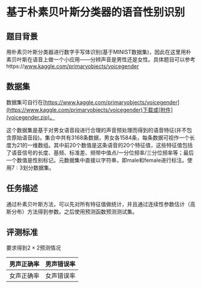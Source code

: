# 基于朴素贝叶斯分类器的语音性别识别

## 题目背景

用朴素贝叶斯分类器进行数字手写体识别(基于MINIST数据集)，因此在这里用朴素贝叶斯在语音上做一个小应用——分辨声音是男性还是女性。具体题目可以参考https://www.kaggle.com/primaryobjects/voicegender

## 数据集

数据集可自行在[https://www.kaggle.com/primaryobjects/voicegender](https://www.kaggle.com/primaryobjects/voicegender)下载或[附件](voicegender.zip)。

这个数据集是基于对男女语音段进行合理的声音预处理而得到的语音特征(并不包含原始语音段)。集合中共有3168条数据，男女各1584条，每条数据可视作一个长度为21的一维数组。其中前20个数值是这条语音的20个特征值，这些特征值包括了语音信号的长度、基频、标准差、频带中值点/一分位频率/三分位频率等；最后一个数值是性别标记。元数据集中直接以字符串，即male和female进行标注。使用$7:3$划分数据集。

## 任务描述

通过朴素贝叶斯方法，可以先对所有特征值做统计，并且通过连续性参数估计（高斯分布）方法得到参数。之后使用预测函数预测测试集。

## 评测标准

要求得到$2\times2$预测情况

| 男声正确率 | 男声错误率 |
| ---------- | ---------- |
| 女声正确率 | 女声错误率 |

 

 